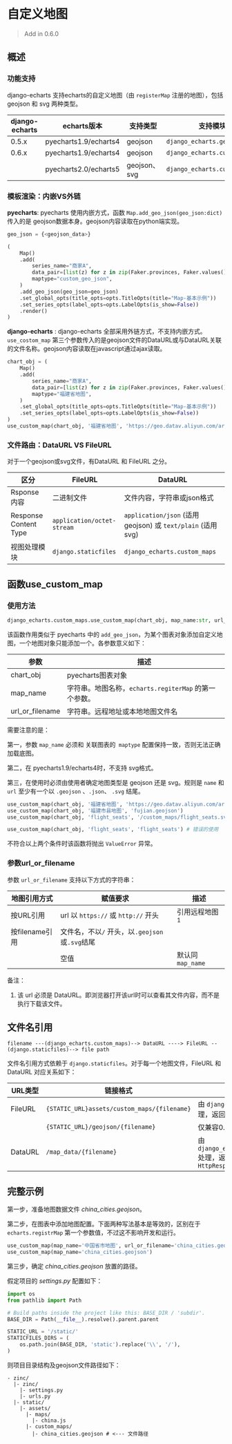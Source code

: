 # 自定义地图

> Add in 0.6.0
>

## 概述

### 功能支持

django-echarts 支持echarts的自定义地图（由 `registerMap` 注册的地图），包括 geojson 和 svg 两种类型。

| django-echarts | echarts版本           | 支持类型     | 支持模块                     |
| -------------- | --------------------- | ------------ | ---------------------------- |
| 0.5.x          | pyecharts1.9/echarts4 | geojson      | `django_echarts.geojson`     |
| 0.6.x          | pyecharts1.9/echarts4 | geojson      | `django_echarts.custom_maps` |
|                | pyecharts2.0/echarts5 | geojson、svg | `django_echarts.custom_maps` |

### 模板渲染：内嵌VS外链

**pyecharts**: pyecharts  使用内嵌方式，函数 `Map.add_geo_json(geo_json:dict)` 传入的是 geojson数据本身。geojson内容读取在python端实现。

```python
geo_json = {<geojson_data>}

(
    Map()
    .add(
        series_name="商家A",
        data_pair=[list(z) for z in zip(Faker.provinces, Faker.values())],
        maptype="custom_geo_json",
    )
    .add_geo_json(geo_json=geo_json)
    .set_global_opts(title_opts=opts.TitleOpts(title="Map-基本示例"))
    .set_series_opts(label_opts=opts.LabelOpts(is_show=False))
    .render()
)
```

**django-echarts** : django-echarts 全部采用外链方式，不支持内嵌方式。`use_costom_map` 第三个参数传入的是geojson文件的DataURL或与DataURL关联的文件名称。geojson内容读取在javascript通过ajax读取。

```python
chart_obj = (
    Map()
    .add(
        series_name="商家A",
        data_pair=[list(z) for z in zip(Faker.provinces, Faker.values())],
        maptype="福建省地图",
    )
    .set_global_opts(title_opts=opts.TitleOpts(title="Map-基本示例"))
    .set_series_opts(label_opts=opts.LabelOpts(is_show=False))
)
use_custom_map(chart_obj, '福建省地图', 'https://geo.datav.aliyun.com/areas_v3/bound/350000_full.json')
```

### 文件路由：DataURL VS FileURL

对于一个geojson或svg文件，有DataURL 和 FileURL 之分。

| 区分                  | FileURL                    | DataURL                                                    |
| --------------------- | -------------------------- | ---------------------------------------------------------- |
| Rsponse内容           | 二进制文件                 | 文件内容，字符串或json格式                                 |
| Response Content Type | `application/octet-stream` | `application/json` (适用geojson) 或 `text/plain` (适用svg) |
| 视图处理模块          | `django.staticfiles`       | `django_echarts.custom_maps`                               |

## 函数use_custom_map

### 使用方法

```python
django_echarts.custom_maps.use_custom_map(chart_obj, map_name:str, url_or_filename:str='')
```

该函数作用类似于 pyecharts 中的 `add_geo_json`，为某个图表对象添加自定义地图，一个地图对象只能添加一个。各参数意义如下：

| 参数            | 描述                                                  |
| --------------- | ----------------------------------------------------- |
| chart_obj       | pyecharts图表对象                                     |
| map_name        | 字符串。地图名称，`echarts.regiterMap` 的第一个参数。 |
| url_or_filename | 字符串。远程地址或本地地图文件名                      |

需要注意的是：

第一，参数 `map_name` 必须和 关联图表的` maptype` 配置保持一致，否则无法正确加载底图。

第二，在 pyecharts1.9/echarts4时，不支持 svg格式。

第三，在使用时必须由使用者确定地图类型是 geojson 还是 svg。规则是 `name` 和 `url` 至少有一个以 `.geojson` 、`.json`、 `.svg` 结尾。

```python
use_custom_map(chart_obj, '福建省地图', 'https://geo.datav.aliyun.com/areas_v3/bound/350000_full.json')
use_custom_map(chart_obj, '福建市县地图', 'fujian.geojson')
use_custom_map(chart_obj, 'flight_seats', '/custom_maps/flight_seats.svg')

use_custom_map(chart_obj, 'flight_seats', 'flight_seats') # 错误的使用
```

不符合以上两个条件时该函数将抛出 `ValueError` 异常。

### 参数url_or_filename

参数 `url_or_filename` 支持以下方式的字符串：

| 地图引用方式   | 赋值要求                                        | 描述                     |
| -------------- | ----------------------------------------------- | ------------------------ |
| 按URL引用      | url 以 `https://` 或 `http://` 开头             | 引用远程地图<sup>1</sup> |
| 按filename引用 | 文件名，不以`/` 开头，以`.geojson` 或`.svg`结尾 |                          |
|                | 空值                                            | 默认同 `map_name`        |

备注：

1. 该 url 必须是 DataURL。即浏览器打开该url时可以查看其文件内容，而不是执行下载该文件。



## 文件名引用

```
filename ---(django_echarts.custom_maps)--> DataURL ----> FileURL --(django.staticfiles)--> file path
```



文件名引用方式依赖于 `django.staticfiles`。对于每一个地图文件，FileURL 和 DataURL 对应关系如下：

| URL类型 | 链接格式                                    | 说明                                                         |
| ------- | ------------------------------------------- | ------------------------------------------------------------ |
| FileURL | `{STATIC_URL}assets/custom_maps/{filename}` | 由 `django.staticfiles` 处理，返回 `HttpFileResponse`        |
|         | `{STATIC_URL}/geojson/{filename}`           | 仅兼容0.5.0，不再推荐适用                                    |
| DataURL | `/map_data/{filename}`                      | 由 `django_echarts.custom_maps` 处理，返回 `JSONResponse` 或 `HttpResponse` |

## 完整示例

第一步，准备地图数据文件 *china_cities.geojson*。

第二步，在图表中添加地图配置。下面两种写法基本是等效的，区别在于 `echarts.registrMap` 第一个参数值，不过这不影响开发和运行。

```python
use_custom_map(map_name='中国省市地图', url_or_filename='china_cities.geojson')
use_custom_map(map_name='china_cities.geojson')
```

第三步，确定  *china_cities.geojson* 放置的路径。

假定项目的 *settings.py* 配置如下：

```python
import os
from pathlib import Path

# Build paths inside the project like this: BASE_DIR / 'subdir'.
BASE_DIR = Path(__file__).resolve().parent.parent

STATIC_URL = '/static/'
STATICFILES_DIRS = (
    os.path.join(BASE_DIR, 'static').replace('\\', '/'),
)
```

则项目目录结构及geojson文件路径如下：

```text
- zinc/
  |- zinc/
    |- settings.py
    |- urls.py
  |- static/
    |- assets/
      |- maps/
        |- china.js
      |- custom_maps/
        |- china_cities.geojson # <--- 文件路径
```

